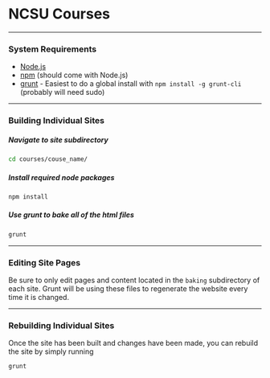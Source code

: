 # NCSU Courses

---

### System Requirements

- [Node.js](https://nodejs.org/)
- [npm](https://www.npmjs.com/) (should come with Node.js)
- [grunt](http://gruntjs.com/) - Easiest to do a global install with `npm install -g grunt-cli` (probably will need sudo)

---

### Building Individual Sites

##### Navigate to site subdirectory
```bash
cd courses/couse_name/
```

##### Install required node packages
```bash
npm install
```

##### Use grunt to bake all of the html files
```bash
grunt
```

---

### Editing Site Pages

Be sure to only edit pages and content located in the `baking` subdirectory of each site. Grunt will be using these files to regenerate the website every time it is changed.

---

### Rebuilding Individual Sites

Once the site has been built and changes have been made, you can rebuild the site by simply running
```bash
grunt
```



